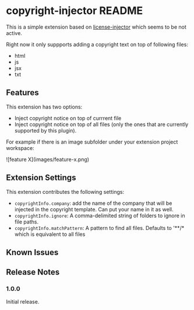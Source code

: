 # copyright-injector README

This is a simple extension based on [license-injector](https://github.com/martellaj/license-injector) which seems to be not active.

Right now it only suppports adding a copyright text on top of following files:

- html
- js
- jsx
- txt

## Features

This extension has two options:

- Inject copyright notice on top of currrent file
- Inject copyright notice on top of all files (only the ones that are currently supported by this plugin).

For example if there is an image subfolder under your extension project workspace:

\!\[feature X\]\(images/feature-x.png\)

<!-- > Tip: Many popular extensions utilize animations. This is an excellent way to show off your extension! We recommend short, focused animations that are easy to follow. -->

## Extension Settings

This extension contributes the following settings:

* `copyrightInfo.company`: add the name of the company that will be injected in the copyright template. Can put your name in it as well.
* `copyrightInfo.ignore`: A comma-delimited string of folders to ignore in file paths.
* `copyrightInfo.matchPattern`: A pattern to find all files. Defaults to '**/* which is equivalent to all files

## Known Issues


## Release Notes

### 1.0.0

Initial release.
